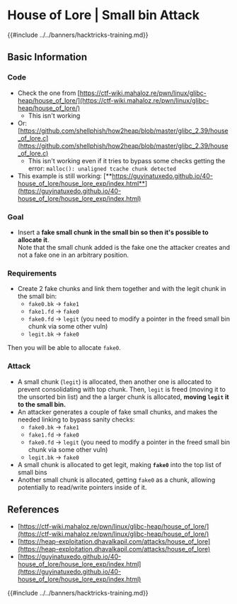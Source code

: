 # House of Lore | Small bin Attack

{{#include ../../banners/hacktricks-training.md}}

## Basic Information

### Code

- Check the one from [https://ctf-wiki.mahaloz.re/pwn/linux/glibc-heap/house_of_lore/](https://ctf-wiki.mahaloz.re/pwn/linux/glibc-heap/house_of_lore/)
  - This isn't working
- Or: [https://github.com/shellphish/how2heap/blob/master/glibc_2.39/house_of_lore.c](https://github.com/shellphish/how2heap/blob/master/glibc_2.39/house_of_lore.c)
  - This isn't working even if it tries to bypass some checks getting the error: `malloc(): unaligned tcache chunk detected`
- This example is still working: [**https://guyinatuxedo.github.io/40-house_of_lore/house_lore_exp/index.html**](https://guyinatuxedo.github.io/40-house_of_lore/house_lore_exp/index.html)

### Goal

- Insert a **fake small chunk in the small bin so then it's possible to allocate it**.\
  Note that the small chunk added is the fake one the attacker creates and not a fake one in an arbitrary position.

### Requirements

- Create 2 fake chunks and link them together and with the legit chunk in the small bin:
  - `fake0.bk` -> `fake1`
  - `fake1.fd` -> `fake0`
  - `fake0.fd` -> `legit` (you need to modify a pointer in the freed small bin chunk via some other vuln)
  - `legit.bk` -> `fake0`

Then you will be able to allocate `fake0`.

### Attack

- A small chunk (`legit`) is allocated, then another one is allocated to prevent consolidating with top chunk. Then, `legit` is freed (moving it to the unsorted bin list) and the a larger chunk is allocated, **moving `legit` it to the small bin.**
- An attacker generates a couple of fake small chunks, and makes the needed linking to bypass sanity checks:
  - `fake0.bk` -> `fake1`
  - `fake1.fd` -> `fake0`
  - `fake0.fd` -> `legit` (you need to modify a pointer in the freed small bin chunk via some other vuln)
  - `legit.bk` -> `fake0`
- A small chunk is allocated to get legit, making **`fake0`** into the top list of small bins
- Another small chunk is allocated, getting `fake0` as a chunk, allowing potentially to read/write pointers inside of it.

## References

- [https://ctf-wiki.mahaloz.re/pwn/linux/glibc-heap/house_of_lore/](https://ctf-wiki.mahaloz.re/pwn/linux/glibc-heap/house_of_lore/)
- [https://heap-exploitation.dhavalkapil.com/attacks/house_of_lore](https://heap-exploitation.dhavalkapil.com/attacks/house_of_lore)
- [https://guyinatuxedo.github.io/40-house_of_lore/house_lore_exp/index.html](https://guyinatuxedo.github.io/40-house_of_lore/house_lore_exp/index.html)

{{#include ../../banners/hacktricks-training.md}}




